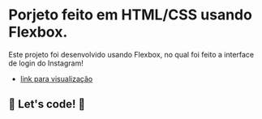 # Porjeto feito em HTML/CSS usando Flexbox.

Este projeto foi desenvolvido usando Flexbox, no qual foi feito a interface de login do Instagram!


* [link para visualização]()

## 🚀 Let's code! 🚀
